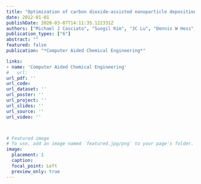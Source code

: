 ```yaml
---
title: "Optimization of carbon dioxide-assisted nanoparticle deposition process with uncertain design space"
date: 2012-01-01
publishDate: 2020-03-07T14:11:35.122331Z
authors: ["Michael J Casciato", "Sungil Kim", "JC Lu", "Dennis W Hess", "Martha A Grover"]
publication_types: ["6"]
abstract: ""
featured: false
publication: "*Computer Aided Chemical Engineering*"

links: 
- name: 'Computer Aided Chemical Engineering'
#   url: 
url_pdf: ''
url_code: 
url_dataset: ''
url_poster: ''
url_project: ''
url_slides: ''
url_source: ''
url_video: ''



# Featured image
# To use, add an image named `featured.jpg/png` to your page's folder. 
image:
  placement: 1
  caption: 
  focal_point: Left
  preview_only: true
---
```




